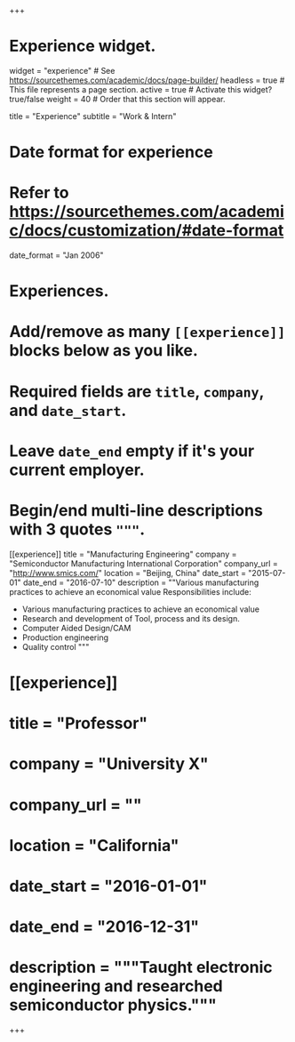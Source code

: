 +++
# Experience widget.
widget = "experience"  # See https://sourcethemes.com/academic/docs/page-builder/
headless = true  # This file represents a page section.
active = true  # Activate this widget? true/false
weight = 40  # Order that this section will appear.

title = "Experience"
subtitle = "Work & Intern"

# Date format for experience
#   Refer to https://sourcethemes.com/academic/docs/customization/#date-format
date_format = "Jan 2006"

# Experiences.
#   Add/remove as many `[[experience]]` blocks below as you like.
#   Required fields are `title`, `company`, and `date_start`.
#   Leave `date_end` empty if it's your current employer.
#   Begin/end multi-line descriptions with 3 quotes `"""`.
[[experience]]
  title = "Manufacturing Engineering"
  company = "Semiconductor Manufacturing International Corporation"
  company_url = "http://www.smics.com/"
  location = "Beijing, China"
  date_start = "2015-07-01"
  date_end = "2016-07-10"
  description = ""Various manufacturing practices to achieve an economical value
  Responsibilities include:
 *  Various manufacturing practices to achieve an economical value
 *  Research and development of Tool, process and its design.
 *  Computer Aided Design/CAM
 *  Production engineering
 * Quality control
  """

 # [[experience]]
#  title = "Professor"
 # company = "University X"
 # company_url = ""
 # location = "California"
 # date_start = "2016-01-01"
#  date_end = "2016-12-31"
 # description = """Taught electronic engineering and researched semiconductor physics."""

+++
